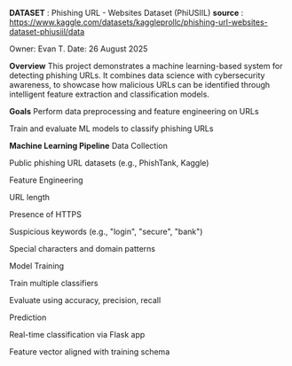 **DATASET** : Phishing URL - Websites Dataset (PhiUSIIL)
**source** :  https://www.kaggle.com/datasets/kaggleprollc/phishing-url-websites-dataset-phiusiil/data

Owner: Evan T. Date: 26 August 2025

**Overview**
This project demonstrates a machine learning-based system for detecting phishing URLs. It combines data science with cybersecurity awareness, to showcase how malicious URLs can be identified through intelligent feature extraction and classification models.

**Goals**
Perform data preprocessing and feature engineering on URLs

Train and evaluate ML models to classify phishing URLs


**Machine Learning Pipeline**
Data Collection

Public phishing URL datasets (e.g., PhishTank, Kaggle)

Feature Engineering

URL length

Presence of HTTPS

Suspicious keywords (e.g., "login", "secure", "bank")

Special characters and domain patterns

Model Training

Train multiple classifiers

Evaluate using accuracy, precision, recall

Prediction

Real-time classification via Flask app

Feature vector aligned with training schema